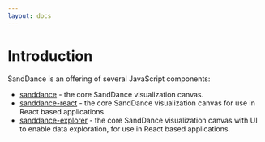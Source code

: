 ```yaml
---
layout: docs
---
```


# Introduction

SandDance is an offering of several JavaScript components:

* [sanddance](sanddance/v1) - the core SandDance visualization canvas.
* [sanddance-react](sanddance-react/v1) - the core SandDance visualization canvas for use in React based applications.
* [sanddance-explorer](sanddance-explorer/v1) - the core SandDance visualization canvas with UI to enable data exploration, for use in React based applications.
